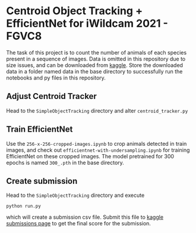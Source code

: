 # Centroid Object Tracking + EfficientNet for iWildcam 2021 - FGVC8
The task of this project is to count the number of animals of each species present in a sequence of images.
Data is omitted in this repository due to size issues, and can be downloaded from [kaggle](https://www.kaggle.com/c/iwildcam2021-fgvc8/data).
Store the downloaded data in a folder named data in the base directory to successfully run the notebooks and py files in this repository.

## Adjust Centroid Tracker
Head to the `SimpleObjectTracking` directory and alter `centroid_tracker.py`

## Train EfficientNet
Use the `256-x-256-cropped-images.ipynb` to crop animals detected in train images, and check out `efficientnet-with-undersampling.ipynb`
for training EfficientNet on these cropped images. The model pretrained for 300 epochs is named `300_.pth` in the base directory.

## Create submission
Head to the `SimpleObjectTracking` directory and execute
```
python run.py
```
which will create a submission csv file. Submit this file to [kaggle submissions page](https://www.kaggle.com/c/iwildcam2021-fgvc8/submit)
to get the final score for the submission.
